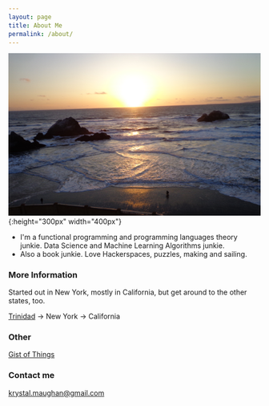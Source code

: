 ```yaml
---
layout: page
title: About Me
permalink: /about/
---
```

![beach](/images/beach.png){:height="300px" width="400px"}






- I'm a functional programming and programming languages theory junkie. Data Science and Machine Learning Algorithms junkie.
- Also a book junkie. Love Hackerspaces, puzzles, making and sailing. 





### More Information

Started out in New York, mostly in California, but get around to the other states, too.


[Trinidad](https://en.wikipedia.org/wiki/Trinidad_and_Tobago) -> New York -> California

### Other 

[Gist of Things](https://github.com/kammitama5/kammitama5.github.io/blob/master/images/KM_Resume_1.pdf)

### Contact me

[krystal.maughan@gmail.com](mailto:email@domain.com)
